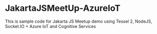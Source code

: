 # JakartaJSMeetUp-AzureIoT
This is sample code for Jakarta JS Meetup demo using Tessel 2, NodeJS, Socket.IO + Azure IoT and Cognitive Services
